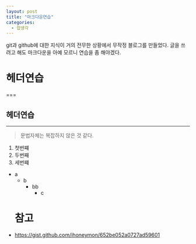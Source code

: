 ```yaml
---
layout: post
title: "마크다운연습"
categories:
  - 잡생각
---
```


git과 github에 대한 지식이 거의 전무한 상황에서 무작정 블로그를 만들었다.   글을 쓰려고 해도 마크다운을 아예 모르니 연습을 좀 해야겠다.   
# 헤더연습
===
## 헤더연습
---
> 문법자체는 복잡하지 않은 것 같다.
1. 첫번쨰
2. 두번째
3. 세번쨰
* a
    + b
        + bb
            - c
   # 참고
* <https://gist.github.com/ihoneymon/652be052a0727ad59601>
